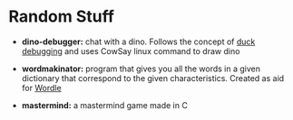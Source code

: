 # Random Stuff

- **dino-debugger:** chat with a dino. Follows the concept of [duck debugging](https://en.wikipedia.org/wiki/Rubber_duck_debugging) and uses CowSay linux command to draw dino

- **wordmakinator:** program that gives you all the words in a given dictionary that correspond to the given characteristics. Created as aid for [Wordle](https://www.nytimes.com/games/wordle/index.html)

- **mastermind:** a mastermind game made in C
